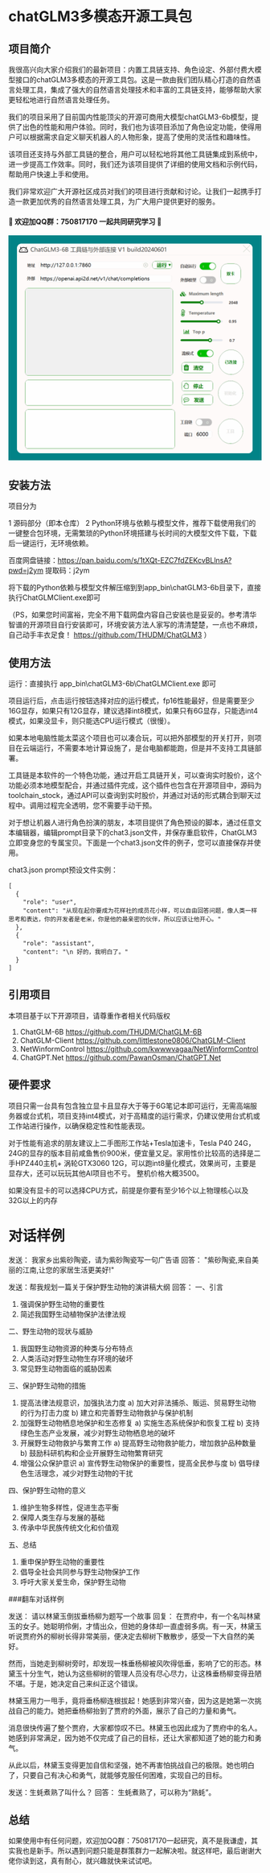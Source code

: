 # chatGLM3多模态开源工具包

## 项目简介

我很高兴向大家介绍我们的最新项目：内置工具链支持、角色设定、外部付费大模型接口的chatGLM3多模态的开源工具包。这是一款由我们团队精心打造的自然语言处理工具，集成了强大的自然语言处理技术和丰富的工具链支持，能够帮助大家更轻松地进行自然语言处理任务。

我们的项目采用了目前国内性能顶尖的开源可商用大模型chatGLM3-6b模型，提供了出色的性能和用户体验。同时，我们也为该项目添加了角色设定功能，使得用户可以根据需求自定义聊天机器人的人物形象，提高了使用的灵活性和趣味性。

该项目还支持与外部工具链的整合，用户可以轻松地将其他工具链集成到系统中，进一步提高工作效率。同时，我们还为该项目提供了详细的使用文档和示例代码，帮助用户快速上手和使用。

我们非常欢迎广大开源社区成员对我们的项目进行贡献和讨论。让我们一起携手打造一款更加优秀的自然语言处理工具，为广大用户提供更好的服务。

#### 🤗 欢迎加QQ群：750817170 一起共同研究学习 👋

![](intro.gif)


## 安装方法

项目分为

1 源码部分（即本仓库）
2 Python环境与依赖与模型文件，推荐下载使用我们的一键整合包环境，无需繁琐的Python环境搭建与长时间的大模型文件下载，下载后一键运行，无环境依赖。

百度网盘链接：https://pan.baidu.com/s/1tXQt-EZC7fdZEKcvBLlnsA?pwd=j2ym 
提取码：j2ym

将下载的Python依赖与模型文件解压缩到到app_bin\chatGLM3-6b目录下，直接执行ChatGLMClient.exe即可

（PS，如果您时间富裕，完全不用下载网盘内容自己安装也是妥妥的。参考清华智谱的开源项目自行安装即可，环境安装方法人家写的清清楚楚，一点也不麻烦，自己动手丰衣足食！ https://github.com/THUDM/ChatGLM3 ）

## 使用方法 

运行：直接执行 app_bin\chatGLM3-6b\ChatGLMClient.exe 即可

项目运行后，点击运行按钮选择对应的运行模式，fp16性能最好，但是需要至少16G显存，如果只有12G显存，建议选择int8模式，如果只有6G显存，只能选int4模式，如果没显卡，则只能选CPU运行模式（很慢）。

如果本地电脑性能太菜这个项目也可以凑合玩，可以把外部模型的开关打开，则项目在云端运行，不需要本地计算设施了，是台电脑都能跑，但是并不支持工具链部署。

工具链是本软件的一个特色功能，通过开启工具链开关，可以查询实时股价，这个功能必须本地模型配合，并通过插件完成，这个插件也包含在开源项目中，源码为 toolchain_stock，通过API可以查询到实时股价，并通过对话的形式耦合到聊天过程中。调用过程完全透明，您不需要手动干预。

对于想让机器人进行角色扮演的朋友，本项目提供了角色预设的脚本，通过任意文本编辑器，编辑prompt目录下的chat3.json文件，并保存重启软件，ChatGLM3立即变身您的专属宝贝。下面是一个chat3.json文件的例子，您可以直接保存并使用。

chat3.json prompt预设文件实例：

    [
      {
        "role": "user",
        "content": "从现在起你要成为花样社的成员花小样，可以自由回答问题，像人类一样思考和表达，你的开发者是老米，你是他的最亲密的伙伴，所以应该让他开心。"
      },
      {
        "role": "assistant",
        "content": "\n 好的，我明白了。"
      }
    ]


## 引用项目

本项目基于以下开源项目，请尊重作者相关代码版权
1) ChatGLM-6B
https://github.com/THUDM/ChatGLM-6B
2) ChatGLM-Client
https://github.com/littlestone0806/ChatGLM-Client
3) NetWinformControl
https://github.com/kwwwvagaa/NetWinformControl
4) ChatGPT.Net
https://github.com/PawanOsman/ChatGPT.Net

## 硬件要求

项目只需一台具有包含独立显卡且显存大于等于6G笔记本即可运行，无需高端服务器或台式机，项目支持int4模式，对于高精度的运行需求，仍建议使用台式机或工作站进行操作，以确保稳定性和性能表现。

对于性能有追求的朋友建议上二手图形工作站+Tesla加速卡，Tesla P40 24G，24G的显存的版本目前咸鱼售价900米，便宜量又足。家用性价比较高的选择是二手HPZ440主机+ 涡轮GTX3060 12G，可以跑int8量化模式，效果尚可，主要是显存大，还可以玩玩其他AI项目也不亏。 整机价格大概3500。

如果没有显卡的可以选择CPU方式，前提是你要有至少16个以上物理核心以及32G以上的内存

# 对话样例

发送：
我家乡出紫砂陶瓷，请为紫砂陶瓷写一句广告语
回答：
 "紫砂陶瓷,来自美丽的江南,让您的家居生活更美好!"

发送：帮我规划一篇关于保护野生动物的演讲稿大纲
回答：
 一、引言
1. 强调保护野生动物的重要性
2. 简述我国野生动植物保护法律法规

二、野生动物的现状与威胁
1. 我国野生动物资源的种类与分布特点
2. 人类活动对野生动物生存环境的破坏
3. 常见野生动物面临的威胁因素

三、保护野生动物的措施
1. 提高法律法规意识，加强执法力度
   a) 加大对非法捕杀、贩运、贸易野生动物的行为打击力度
   b) 建立和完善野生动物救护与保护机制
2. 加强野生动物栖息地保护和生态修复
   a) 实施生态系统保护和恢复工程
   b) 支持绿色生态产业发展，减少对野生动物栖息地的破坏
3. 开展野生动物救护与繁育工作
   a) 提高野生动物救护能力，增加救护品种数量
   b) 鼓励科研机构和企业开展野生动物繁育研究
4. 增强公众保护意识
   a) 宣传野生动物保护的重要性，提高全民参与度
   b) 倡导绿色生活理念，减少对野生动物的干扰

四、保护野生动物的意义
1. 维护生物多样性，促进生态平衡
2. 保障人类生存与发展的基础
3. 传承中华民族传统文化和价值观

五、总结
1. 重申保护野生动物的重要性
2. 倡导全社会共同参与野生动物保护工作
3. 呼吁大家关爱生命，保护野生动物

###翻车对话样例

发送：
请以林黛玉倒拔垂杨柳为题写一个故事
回复：
在贾府中，有一个名叫林黛玉的女子。她聪明伶俐，才情出众，但她的身体却一直虚弱多病。有一天，林黛玉听说贾府外的柳树长得非常美丽，便决定去柳树下散散步，感受一下大自然的美好。

然而，当她走到柳树旁时，却发现一株垂杨柳被风吹得低垂，影响了它的形态。林黛玉十分生气，她认为这些柳树的管理人员没有尽心尽力，让这株垂杨柳变得丑陋不堪。于是，她决定自己来纠正这个错误。

林黛玉用力一甩手，竟将垂杨柳连根拔起！她感到非常兴奋，因为这是她第一次挑战自己的能力。她把垂杨柳抬到了贾府的外面，展示了自己的力量和勇气。

消息很快传遍了整个贾府，大家都惊叹不已。林黛玉也因此成为了贾府中的名人。她感到非常满足，因为她不仅完成了自己的目标，还让大家都知道了她的能力和勇气。

从此以后，林黛玉变得更加自信和坚强，她不再害怕挑战自己的极限。她也明白了，只要自己有决心和勇气，就能够克服任何困难，实现自己的目标。

发送：生蚝煮熟了叫什么？
回答：
 生蚝煮熟了，可以称为“熟蚝”。

## 总结

如果使用中有任何问题，欢迎加QQ群：750817170一起研究，真不是我谦虚，其实我也是新手。所以遇到问题只能是群策群力一起解决啦。就这样吧，最后谢谢大佬你读到这，真有耐心，就兴趣就快来试试吧。


